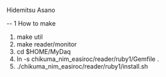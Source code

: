 Hidemitsu Asano


-- 1 How to make 

   1. make util
   2. make reader/monitor
   3. cd $HOME/MyDaq
   4. ln -s chikuma_nim_easiroc/reader/ruby1/Gemfile .
   5. ./chikuma_nim_easiroc/reader/ruby1/install.sh
